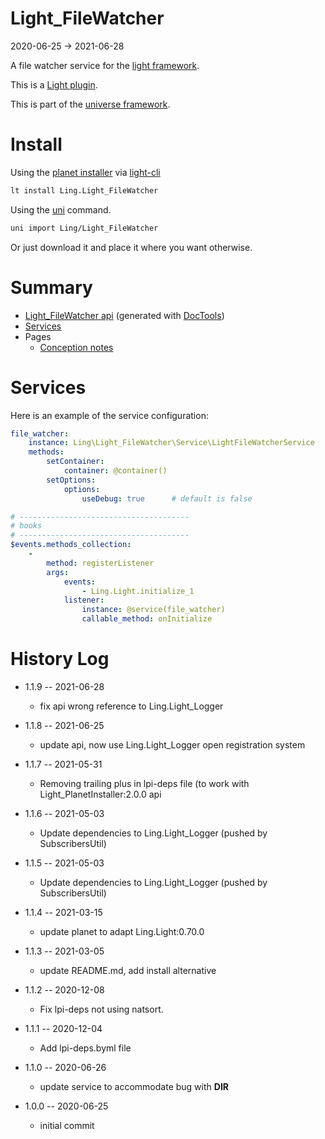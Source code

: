 Light_FileWatcher
===========
2020-06-25 -> 2021-06-28



A file watcher service for the [light framework](https://github.com/lingtalfi/Light).


This is a [Light plugin](https://github.com/lingtalfi/Light/blob/master/doc/pages/plugin.md).

This is part of the [universe framework](https://github.com/karayabin/universe-snapshot).


Install
==========
Using the [planet installer](https://github.com/lingtalfi/Light_PlanetInstaller) via [light-cli](https://github.com/lingtalfi/Light_Cli)
```bash
lt install Ling.Light_FileWatcher
```

Using the [uni](https://github.com/lingtalfi/universe-naive-importer) command.
```bash
uni import Ling/Light_FileWatcher
```

Or just download it and place it where you want otherwise.






Summary
===========
- [Light_FileWatcher api](https://github.com/lingtalfi/Light_FileWatcher/blob/master/doc/api/Ling/Light_FileWatcher.md) (generated with [DocTools](https://github.com/lingtalfi/DocTools))
- [Services](#services)
- Pages
    - [Conception notes](https://github.com/lingtalfi/Light_FileWatcher/blob/master/doc/pages/conception-notes.md)






Services
=========


Here is an example of the service configuration:

```yaml
file_watcher:
    instance: Ling\Light_FileWatcher\Service\LightFileWatcherService
    methods:
        setContainer:
            container: @container()
        setOptions:
            options:
                useDebug: true      # default is false

# --------------------------------------
# hooks
# --------------------------------------
$events.methods_collection:
    -
        method: registerListener
        args:
            events:
                - Ling.Light.initialize_1
            listener:
                instance: @service(file_watcher)
                callable_method: onInitialize


```



History Log
=============

- 1.1.9 -- 2021-06-28

    - fix api wrong reference to Ling.Light_Logger
  
- 1.1.8 -- 2021-06-25

    - update api, now use Ling.Light_Logger open registration system
  
- 1.1.7 -- 2021-05-31

    - Removing trailing plus in lpi-deps file (to work with Light_PlanetInstaller:2.0.0 api

- 1.1.6 -- 2021-05-03

    - Update dependencies to Ling.Light_Logger (pushed by SubscribersUtil)

- 1.1.5 -- 2021-05-03

    - Update dependencies to Ling.Light_Logger (pushed by SubscribersUtil)

- 1.1.4 -- 2021-03-15

    - update planet to adapt Ling.Light:0.70.0

- 1.1.3 -- 2021-03-05

    - update README.md, add install alternative

- 1.1.2 -- 2020-12-08

    - Fix lpi-deps not using natsort.

- 1.1.1 -- 2020-12-04

    - Add lpi-deps.byml file

- 1.1.0 -- 2020-06-26

    - update service to accommodate bug with __DIR__
    
- 1.0.0 -- 2020-06-25

    - initial commit